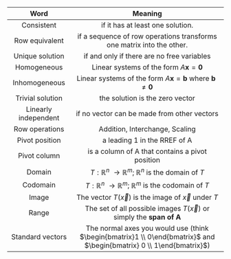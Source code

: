 |           Word          	|                          Meaning                          	|
|:-------------------------:	|:---------------------------------------------------------:	|
|           Consistent          	|if it has at least one solution.|
|       Row equivalent |if a sequence of row operations transforms one matrix into the other.|
| Unique solution | if and only if there are no free variables 	|
| Homogeneous | Linear systems of the form $A\mathbf{x}=\mathbf{0}$ |
| Inhomogeneous | Linear systems of the form $A\mathbf{x}=\mathbf{b}$ where $\mathbf{b} \neq \mathbf{0}$ |
| Trivial solution | the solution is the zero vector |
| Linearly independent | if no vector can be made from other vectors |
| Row operations | Addition, Interchange, Scaling |
| Pivot position | a leading 1 in the RREF of A |
| Pivot column | is a column of A that contains a pivot position |
| Domain | $T: \mathbb{R}^n$ $\rightarrow \mathbb{R}^m$; $\mathbb{R}^n$ is the domain of $T$ |
| Codomain | $T: \mathbb{R}^n$ $\rightarrow \mathbb{R}^m$; $\mathbb{R}^m$ is the codomain of $T$ |
| Image | The vector $T(\vec{x})$ is the image of $\vec{x}$ under $T$ |
| Range | The set of all possible images $T(\vec{x})$ or simply the **span of A** |
|Standard vectors| The normal axes you would use (think $\begin{bmatrix}1 \\ 0\end{bmatrix}$ and $\begin{bmatrix} 0 \\ 1\end{bmatrix}$)|




